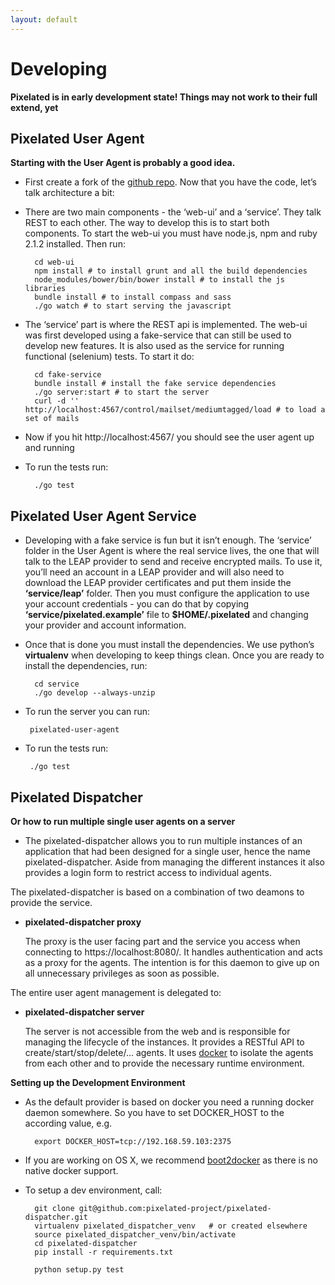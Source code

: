 ```yaml
---
layout: default
--- 
```


# Developing
**Pixelated is in early development state! Things may not work to their full extend, yet**

## Pixelated User Agent 
**Starting with the User Agent is probably a good idea.**

* First create a fork of the <a href="http://github.com/pixelated-project/pixelated-user-agent">github repo</a>. Now that you have the code, let’s talk architecture a bit:

* There are two main components - the ‘web-ui’ and a ‘service’. They talk REST to each other. The way to develop this is to start both components. To start the web-ui you must have node.js, npm and ruby 2.1.2 installed. Then run:

        cd web-ui
        npm install # to install grunt and all the build dependencies
        node_modules/bower/bin/bower install # to install the js libraries
        bundle install # to install compass and sass
        ./go watch # to start serving the javascript


* The ‘service’ part is where the REST api is implemented. The web-ui was first developed using a fake-service that can still be used to develop new features. It is also used as the service for running functional (selenium) tests. To start it do:

        cd fake-service
        bundle install # install the fake service dependencies
        ./go server:start # to start the server
        curl -d '' http://localhost:4567/control/mailset/mediumtagged/load # to load a set of mails

* Now if you hit http://localhost:4567/ you should see the user agent up and running
* To run the tests run:

        ./go test


## Pixelated User Agent Service

* Developing with a fake service is fun but it isn’t enough. The ‘service’
 folder in the User Agent is where the real service lives, the one that will
 talk to the LEAP provider to send and receive encrypted mails. To use it,
 you’ll need an account in a LEAP provider and will also need to download the
 LEAP provider certificates and put them inside the
 <strong>‘service/leap’</strong> folder. Then you must configure the
 application to use your account credentials - you can do that by copying
 <strong>‘service/pixelated.example’</strong> file to
 <strong>$HOME/.pixelated</strong> and changing your provider and account
 information.

* Once that is done you must install the dependencies. We use python’s <strong>virtualenv</strong> when developing to keep things clean. Once you are ready to install the dependencies, run:

        cd service
        ./go develop --always-unzip

* To run the server you can run:

       pixelated-user-agent

* To run the tests run:

       ./go test

## Pixelated Dispatcher

**Or how to run multiple single user agents on a server**

* The pixelated-dispatcher allows you to run multiple instances of an application that had been designed for a single user, hence the name pixelated-dispatcher. Aside from managing the different instances it also provides a login form to restrict access to individual agents.

The pixelated-dispatcher is based on a combination of two deamons to provide the service.

* __pixelated-dispatcher proxy__

    The proxy is the user facing part and the service you access when connecting to https://localhost:8080/.
    It handles authentication and acts as a proxy for the agents. The intention is for this daemon to give up on
    all unnecessary privileges as soon as possible.


The entire user agent management is delegated to:

* __pixelated-dispatcher server__

    The server is not accessible from the web and is responsible for managing the lifecycle of the instances.
    It provides a RESTful API to create/start/stop/delete/... agents. It uses [docker](https://github.com/dotcloud/docker)
    to isolate the agents from each other and to provide the necessary runtime environment.


__Setting up the Development Environment__

* As the default provider is based on docker you need a running docker daemon somewhere. So you have to set
DOCKER_HOST to the according value, e.g.

        export DOCKER_HOST=tcp://192.168.59.103:2375
    
* If you are working on OS X, we recommend [boot2docker](http://boot2docker.io/) as there is no native docker support.

* To setup a dev environment, call:

        git clone git@github.com:pixelated-project/pixelated-dispatcher.git
        virtualenv pixelated_dispatcher_venv   # or created elsewhere
        source pixelated_dispatcher_venv/bin/activate
        cd pixelated-dispatcher
        pip install -r requirements.txt
    
        python setup.py test
